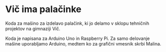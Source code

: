 # Vič ima palačinke
Koda za mašino za izdelavo palačink, 
ki jo delamo v sklopu tehničnih projektov na gimnaziji Vič.

Koda je napisana za Arduino Uno in Raspberry Pi. 
Za samo delovanje mašine uporabljamo Arduino, 
medtem ko za grafični vmesnik skrbi Malina.



